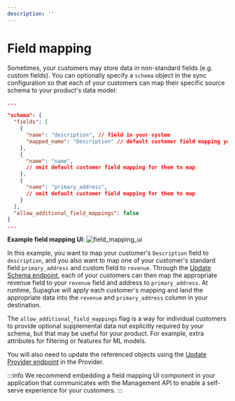 ```yaml
---
description: ''
---
```


# Field mapping

Sometimes, your customers may store data in non-standard fields (e.g. custom fields). You can optionally specify a `schema` object in the sync configuration so that each of your customers can map their specific source schema to your product's data model:

```json
...

"schema": {
  "fields": [
    {
      "name": "description", // field in your system
      "mapped_name": "Description" // default customer field mapping you define
    },
    {
      "name": "name",
      // omit default customer field mapping for them to map
    },
    {
      "name": "primary_address",
      // omit default customer field mapping for them to map
    }
  ],
  "allow_additional_field_mappings": false
}
...
```

**Example field mapping UI**:
![field_mapping_ui](/img/field-mapping-ui.png 'salesforce field mapping ui')

In this example, you want to map your customer's `Description` field to `description`, and you also want to map one of your customer's standard field `primary_address` and custom field to `revenue`. Through the [Update Schema endpoint](/api/v2/mgmt#tag/Schemas/operation/updateSchema), each of your customers can then map the appropriate revenue field to your `revenue` field and address to `primary_address`. At runtime, Supaglue will apply each customer's mapping and land the appropriate data into the `revenue` and `primary_address` column in your destination.

The `allow_additional_field_mappings` flag is a way for individual customers to provide optional supplemental data not explicitly required by your schema, but that may be useful for your product. For example, extra attributes for filtering or features for ML models.

You will also need to update the referenced objects using the [Update Provider endpoint](/api/v2/mgmt#tag/Providers/operation/updateProvider) in the Provider.

:::info
We recommend embedding a field mapping UI component in your application that communicates with the Management API to enable a self-serve experience for your customers.
:::
